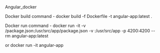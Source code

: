 Angular_docker

Docker build command -
docker build -f Dockerfile -t angular-app:latest .

Docker run command -
docker run -it -v <angular-application-folder-path>/package.json:/usr/src/app/package.json -v <angular-application-folder-path>:/usr/src/app   -p 4200:4200   --rm   angular-app:latest
  
  or
  docker run -it angular-app
